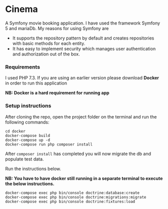 # Cinema
A Symfony movie booking application. I have used the framework Symfony 5 and mariaDb.
My reasons for using Symfony are
- It supports the repository pattern by default and creates repositories with basic methods
  for each entity.
- It has easy to implement security which manages user authentication and authorization out of the box.

### Requirements
I used PHP 7.3. If you are using an earlier version please download **Docker** in order to run this application

**NB: Docker is a hard requirement for running app**

### Setup instructions

After cloning the repo, open the project folder on the terminal and run the following commands:

```
cd docker
docker-compose build
docker-compose up -d
docker-compose run php composer install
```

After `composer install` has completed you will now migrate the db and populate test data.

Run the instructions below.

**NB: You have to have docker still running in a separate terminal to execute the below instructions.**

```
docker-compose exec php bin/console doctrine:database:create
docker-compose exec php bin/console doctrine:migrations:migrate
docker-compose exec php bin/console doctrine:fixtures:load
```
